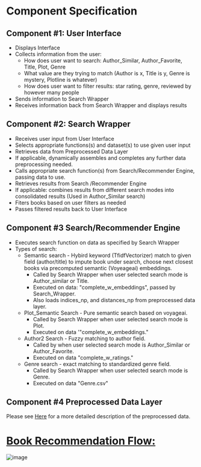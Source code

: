 # Component Specification

## Component #1: User Interface 
- Displays Interface 
- Collects information from the user: 
  - How does user want to search: Author_Similar, Author_Favorite, Title, Plot, Genre
  - What value are they trying to match (Author is x, Title is y, Genre is mystery, Plotline is whatever)
  - How does user want to filter results: star rating, genre, reviewed by however many people  
- Sends information to Search Wrapper
- Receives information back from Search Wrapper and displays results 

## Component #2: Search Wrapper
- Receives user input from User Interface 
- Selects appropriate functions(s) and dataset(s) to use given user input
- Retrieves data from Preprocessed Data Layer 
-   If applicable, dynamically assembles and completes any further data preprocessing needed. 
- Calls appropriate search function(s) from Search/Recommender Engine, passing data to use.
- Retrieves results from Search /Recommender Engine 
- If applicable: combines results from different search modes into consolidated
  results (Used in Author_Similar search)
- Fiters books based on user filters as needed
- Passes filtered results back to User Interface 

## Component #3 Search/Recommender Engine 
- Executes search function on data as specified by Search Wrapper 
- Types of search:  
  - Semantic search - Hybird keyword (TfidfVectorizer) match to given field (author/title)
    to impute book under search, choose next closest books via precomputed semantic (Voyeageai) 
    embeddings.
    - Called by Search Wrapper when user selected search mode is Author_similar or Title. 
    - Executed on data: "complete_w_embeddings", passed by Search_Wrapper. 
    - Also loads indices_np, and distances_np from preprocessed data layer. 
  - Plot_Semantic Search - Pure semantic search based on voyageai. 
    - Called by Search Wrapper when user selected search mode is Plot.  
    - Executed on data '"complete_w_embeddings."
  - Author2 Search - Fuzzy matching to author field. 
    - Called by when user selected search mode is Author_Similar or Author_Favorite.
    - Executed on data "complete_w_ratings."
  - Genre search - exact matching to standardized genre field.  
    - Called by Search Wrapper when user selected search mode is Genre.
    - Executed on data "Genre.csv"

## Component #4 Preprocessed Data Layer 

Please see [Here](../bookworm/data/README.md) for a more detailed description of the preprocessed data. 

# <ins>Book Recommendation Flow:</ins>
![image](https://github.com/jacobp24/bookworm_rec/assets/85261391/bf25c3f2-7eab-47ae-b91d-8b2b9482fe5f)


